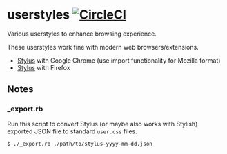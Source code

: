userstyles [![CircleCI](https://circleci.com/gh/curipha/userstyles.svg?style=svg)](https://circleci.com/gh/curipha/userstyles)
==========
Various userstyles to enhance browsing experience.

These userstyles work fine with modern web browsers/extensions.

- [Stylus](https://chrome.google.com/webstore/detail/stylus/clngdbkpkpeebahjckkjfobafhncgmne) with Google Chrome (use import functionality for Mozilla format)
- [Stylus](https://addons.mozilla.org/firefox/addon/styl-us/) with Firefox


Notes
-------------------------
### _export.rb
Run this script to convert Stylus (or maybe also works with Stylish) exported JSON file to standard `user.css` files.

```bash
$ ./_export.rb ./path/to/stylus-yyyy-mm-dd.json
```
